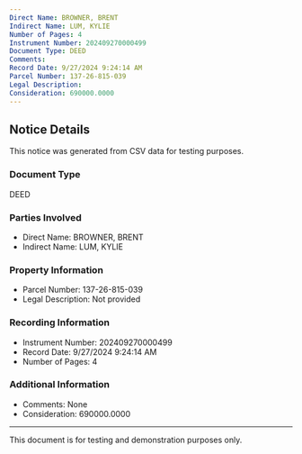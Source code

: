 ```yaml
---
Direct Name: BROWNER, BRENT
Indirect Name: LUM, KYLIE
Number of Pages: 4
Instrument Number: 202409270000499
Document Type: DEED
Comments: 
Record Date: 9/27/2024 9:24:14 AM
Parcel Number: 137-26-815-039
Legal Description: 
Consideration: 690000.0000
---
```


## Notice Details

This notice was generated from CSV data for testing purposes.

### Document Type
DEED

### Parties Involved
- Direct Name: BROWNER, BRENT
- Indirect Name: LUM, KYLIE

### Property Information
- Parcel Number: 137-26-815-039
- Legal Description: Not provided

### Recording Information
- Instrument Number: 202409270000499
- Record Date: 9/27/2024 9:24:14 AM
- Number of Pages: 4

### Additional Information
- Comments: None
- Consideration: 690000.0000

---

This document is for testing and demonstration purposes only.
